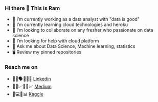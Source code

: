### Hi there 👋 This is Ram

- 🔭 I’m currently working as a data analyst with "data is good"
- 🌱 I’m currently learning cloud technologies and heroku
- 👯 I’m looking to collaborate on any fresher who passionate on data science 
- 🤔 I’m looking for help with cloud platform
- 💬 Ask me about Data Science, Machine learning, statistics
- 🖥️ Review my pinned repositories

### Reach me on
- 👨‍💼🗣🤝👩‍💼 [Linkedin](https://www.linkedin.com/in/ramakrishnan-thiyagu/)
- 👨‍🎓📈👨‍💼📈 [Medium](https://ramakrishnanthiyagu10.medium.com/)
- 🧑💻📄📊 [Kaggle](https://www.kaggle.com/ramakrishnanthiyagu)
